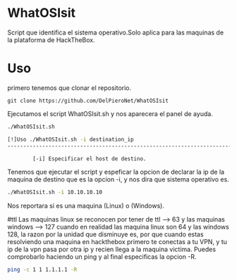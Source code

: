 # WhatOSIsit
Script que identifica el sistema operativo.Solo aplica para las maquinas de la plataforma de HackTheBox.

# Uso 
primero tenemos que clonar el repositorio.

```git
git clone https://github.com/DelPieroNet/WhatOSIsit
```
Ejecutamos el script WhatOSIsit.sh y nos aparecera el panel de ayuda.

```bash
./WhatOSIsit.sh

[!]Uso ./WhatOSIsit.sh -i destination_ip 
--------------------------------------------------------------------------------

		[-i] Especificar el host de destino.
```
Tenemos que ejecutar el script y espeficar la opcion de declarar la ip de la maquina de destino que es la opcion -i, y nos dira que sistema operativo es.

```bash
./WhatOSIsit.sh -i 10.10.10.10
```
Nos reportara si es una maquina (Linux) o (Windows).

#ttl
Las maquinas linux se reconocen por tener de ttl --> 63 y las maquinas windows --> 127 cuando en realidad las maquina linux son 64 y las windows 128, la razon por la unidad que disminuye es, por que cuando estas resolviendo una maquina en hackthebox primero te conectas a tu VPN, y tu ip de la vpn pasa por otra ip y recien llega a la maquina victima. Puedes comprobarlo haciendo un ping y al final especificas la opcion -R.

```bash
ping -c 1 1 1.1.1.1 -R
```


